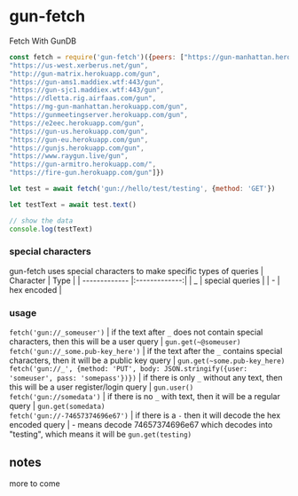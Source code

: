 # gun-fetch

Fetch With GunDB

```javascript
const fetch = require('gun-fetch')({peers: ["https://gun-manhattan.herokuapp.com/gun",
"https://us-west.xerberus.net/gun",
"http://gun-matrix.herokuapp.com/gun",
"https://gun-ams1.maddiex.wtf:443/gun",
"https://gun-sjc1.maddiex.wtf:443/gun",
"https://dletta.rig.airfaas.com/gun",
"https://mg-gun-manhattan.herokuapp.com/gun",
"https://gunmeetingserver.herokuapp.com/gun",
"https://e2eec.herokuapp.com/gun",
"https://gun-us.herokuapp.com/gun",
"https://gun-eu.herokuapp.com/gun",
"https://gunjs.herokuapp.com/gun",
"https://www.raygun.live/gun",
"https://gun-armitro.herokuapp.com/",
"https://fire-gun.herokuapp.com/gun"]})

let test = await fetch('gun://hello/test/testing', {method: 'GET'})

let testText = await test.text()

// show the data
console.log(testText)
```
### special characters
gun-fetch uses special characters to make specific types of queries
| Character        | Type           |
| ------------- |:-------------:|
| _ | special queries |
| - | hex encoded     |

### usage
`fetch('gun://_someuser')` | if the text after `_` does not contain special characters, then this will be a user query | `gun.get(~@someuser)`\
`fetch('gun://_some.pub-key_here')` | if the text after the `_` contains special characters, then it will be a public key query | `gun.get(~some.pub-key_here)`\
`fetch('gun://_', {method: 'PUT', body: JSON.stringify({user: 'someuser', pass: 'somepass'})})` | if there is only `_` without any text, then this will be a user register/login query | `gun.user()`\
`fetch('gun://somedata')` | if there is no `_` with text, then it will be a regular query | `gun.get(somedata)`\
`fetch('gun://-74657374696e67')` | if there is a `-` then it will decode the hex encoded query | - means decode 74657374696e67 which decodes into "testing", which means it will be `gun.get(testing)`

## notes
more to come